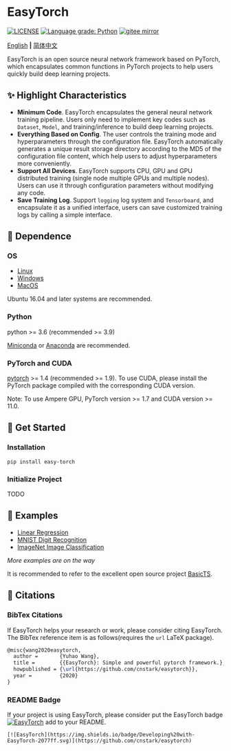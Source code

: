 # EasyTorch

[![LICENSE](https://img.shields.io/github/license/cnstark/easytorch.svg)](https://github.com/cnstark/easytorch/blob/master/LICENSE)
[![Language grade: Python](https://img.shields.io/lgtm/grade/python/g/cnstark/easytorch.svg?logo=lgtm&logoWidth=18)](https://lgtm.com/projects/g/cnstark/easytorch/context:python)
[![gitee mirror](https://github.com/cnstark/easytorch/actions/workflows/git-mirror.yml/badge.svg)](https://gitee.com/cnstark/easytorch)

[English](README.md) **|** [简体中文](README_CN.md)

EasyTorch is an open source neural network framework based on PyTorch, which encapsulates common functions in PyTorch projects to help users quickly build deep learning projects.

## :sparkles: Highlight Characteristics

* **Minimum Code**. EasyTorch encapsulates the general neural network training pipeline. Users only need to implement key codes such as `Dataset`, `Model`, and training/inference to build deep learning projects.
* **Everything Based on Config**. The user controls the training mode and hyperparameters through the configuration file. EasyTorch automatically generates a unique result storage directory according to the MD5 of the configuration file content, which help users to adjust hyperparameters more conveniently.
* **Support All Devices**. EasyTorch supports CPU, GPU and GPU distributed training (single node multiple GPUs and multiple nodes). Users can use it through configuration parameters without modifying any code.
* **Save Training Log**. Support `logging` log system and `Tensorboard`, and encapsulate it as a unified interface, users can save customized training logs by calling a simple interface.

## :wrench: Dependence

### OS

* [Linux](https://pytorch.org/get-started/locally/#linux-prerequisites)
* [Windows](https://pytorch.org/get-started/locally/#windows-prerequisites)
* [MacOS](https://pytorch.org/get-started/locally/#mac-prerequisites)

Ubuntu 16.04 and later systems are recommended.

### Python

python >= 3.6 (recommended >= 3.9)

[Miniconda](https://docs.conda.io/en/latest/miniconda.html) or [Anaconda](https://www.anaconda.com/) are recommended.

### PyTorch and CUDA

[pytorch](https://pytorch.org/) >= 1.4 (recommended >= 1.9).
To use CUDA, please install the PyTorch package compiled with the corresponding CUDA version.

Note: To use Ampere GPU, PyTorch version >= 1.7 and CUDA version >= 11.0.

## :dart: Get Started

### Installation

```shell
pip install easy-torch
```

### Initialize Project

TODO

## :pushpin: Examples

* [Linear Regression](examples/linear_regression)
* [MNIST Digit Recognition](examples/mnist)
* [ImageNet Image Classification](examples/imagenet)

*More examples are on the way*

It is recommended to refer to the excellent open source project [BasicTS](https://github.com/zezhishao/BasicTS).

## :rocket: Citations

### BibTex Citations

If EasyTorch helps your research or work, please consider citing EasyTorch.
The BibTex reference item is as follows(requires the `url` LaTeX package).

``` latex
@misc{wang2020easytorch,
  author =       {Yuhao Wang},
  title =        {{EasyTorch}: Simple and powerful pytorch framework.},
  howpublished = {\url{https://github.com/cnstark/easytorch}},
  year =         {2020}
}
```

### README Badge

If your project is using EasyTorch, please consider put the EasyTorch badge [![EasyTorch](https://img.shields.io/badge/Developing%20with-EasyTorch-2077ff.svg)](https://github.com/cnstark/easytorch) add to your README.

```
[![EasyTorch](https://img.shields.io/badge/Developing%20with-EasyTorch-2077ff.svg)](https://github.com/cnstark/easytorch)
```
